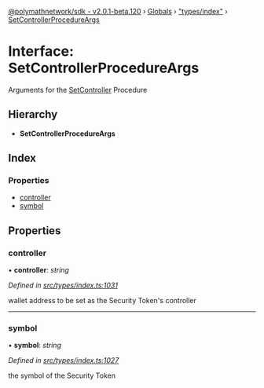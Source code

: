 [@polymathnetwork/sdk - v2.0.1-beta.120](../README.md) › [Globals](../globals.md) › ["types/index"](../modules/_types_index_.md) › [SetControllerProcedureArgs](_types_index_.setcontrollerprocedureargs.md)

# Interface: SetControllerProcedureArgs

Arguments for the [SetController](../enums/_types_index_.proceduretype.md#setcontroller) Procedure

## Hierarchy

- **SetControllerProcedureArgs**

## Index

### Properties

- [controller](_types_index_.setcontrollerprocedureargs.md#controller)
- [symbol](_types_index_.setcontrollerprocedureargs.md#symbol)

## Properties

### controller

• **controller**: _string_

_Defined in [src/types/index.ts:1031](https://github.com/PolymathNetwork/polymath-sdk/blob/1da5bc5/src/types/index.ts#L1031)_

wallet address to be set as the Security Token's controller

---

### symbol

• **symbol**: _string_

_Defined in [src/types/index.ts:1027](https://github.com/PolymathNetwork/polymath-sdk/blob/1da5bc5/src/types/index.ts#L1027)_

the symbol of the Security Token
